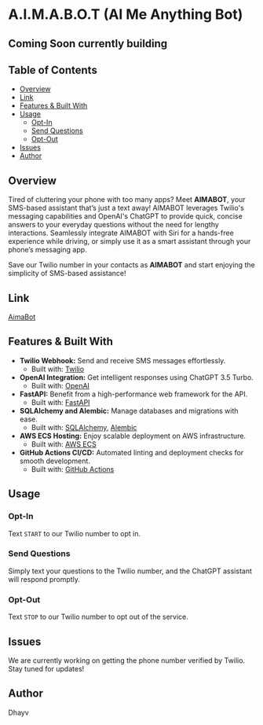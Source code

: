 # A.I.M.A.B.O.T (AI Me Anything Bot)

## Coming Soon currently building

## Table of Contents

- [Overview](#overview)
- [Link](#link)
- [Features & Built With](#features--built-with)
- [Usage](#usage)
  - [Opt-In](#opt-in)
  - [Send Questions](#send-questions)
  - [Opt-Out](#opt-out)
- [Issues](#issues)
- [Author](#author)

## Overview

Tired of cluttering your phone with too many apps? Meet **AIMABOT**, your SMS-based assistant that’s just a text away! AIMABOT leverages Twilio's messaging capabilities and OpenAI's ChatGPT to provide quick, concise answers to your everyday questions without the need for lengthy interactions. Seamlessly integrate AIMABOT with Siri for a hands-free experience while driving, or simply use it as a smart assistant through your phone’s messaging app.

Save our Twilio number in your contacts as **AIMABOT** and start enjoying the simplicity of SMS-based assistance!

## Link

[AimaBot](https://aimabot.com)

## Features & Built With

- **Twilio Webhook:** Send and receive SMS messages effortlessly.
  - Built with: [Twilio](https://www.twilio.com/)
- **OpenAI Integration:** Get intelligent responses using ChatGPT 3.5 Turbo.
  - Built with: [OpenAI](https://www.openai.com/)
- **FastAPI:** Benefit from a high-performance web framework for the API.
  - Built with: [FastAPI](https://fastapi.tiangolo.com/)
- **SQLAlchemy and Alembic:** Manage databases and migrations with ease.
  - Built with: [SQLAlchemy](https://www.sqlalchemy.org/), [Alembic](https://alembic.sqlalchemy.org/)
- **AWS ECS Hosting:** Enjoy scalable deployment on AWS infrastructure.
  - Built with: [AWS ECS](https://aws.amazon.com/ecs/)
- **GitHub Actions CI/CD:** Automated linting and deployment checks for smooth development.
  - Built with: [GitHub Actions](https://github.com/features/actions)

## Usage

### Opt-In

Text `START` to our Twilio number to opt in.

### Send Questions

Simply text your questions to the Twilio number, and the ChatGPT assistant will respond promptly.

### Opt-Out

Text `STOP` to our Twilio number to opt out of the service.

## Issues

We are currently working on getting the phone number verified by Twilio. Stay tuned for updates!

## Author

Dhayv
